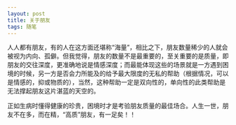 ```yaml
---
layout: post
title: 关于朋友
tags: 随笔
---
```


人人都有朋友，有的人在这方面还堪称“海量”，相比之下，朋友数量稀少的人就会被视为内向、孤僻。但我觉得，朋友的数量不是最重要的，至关重要的是质量，即朋友的交往深度，更准确地说是情感深度；而最能体现这些的场景就是一方遇到困境的时候，另一方是否会力所能及的给予最大限度的无私的帮助（根据情况，可以是情感的，抑或物质的），当然，这种帮助一定是双向性的，单向性的此类帮助是无法撑起朋友这片湛蓝的天空的。

正如生病时懂得健康的珍贵，困境时才是考验朋友质量的最佳场合。人生一世，朋友不在多，而在精，“高质”朋友，有一足矣！！